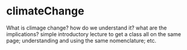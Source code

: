 # climateChange
What is climage change? how do we understand it? what are the implications? simple introductory lecture to get a class all on the same page; understanding and using the same nomenclature; etc.
